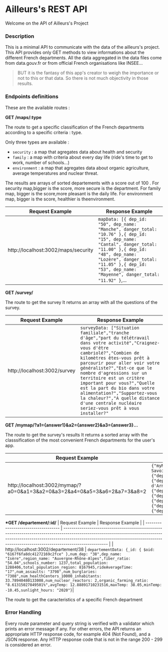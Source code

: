 # Ailleurs's REST API

Welcome on the API of Ailleurs's Project

### Description

This is a minimal API to communicate with the data of the ailleurs's project.
This API provides only GET methods to view informations about the different French departments.
All the data aggregated in the data files come from data.gouv.fr or from official French organisations like INSEE...

> BUT it is the fantasy of this app's creator to weigh the importance or not to this or that data. So there is not much objectivity in those results.

### Endpoints definitions

These are the available routes :

**GET /maps/:type**

The route to get a specific classification of the French departments according to a specific criteria : type.

Only three types are available :

-   `security` : a map that agregates data about health and security
-   `family` : a map with criteria about every day life (ride's time to get to work, number of schools...)
-   `environment` : a map that agregates data about organic agriculture, average temperatures and nuclear threat.

The results are arrays of sorted departements with a score out of 100 . For security map,bigger is the score, more secure is the department. For family map, bigger is the score,more pleasant is the daily life. For environment map, bigger is the score, healthier is theenvironment.

| Request Example                     | Response Example                                                                                                                                                                                                                                                 |
| ----------------------------------- | ---------------------------------------------------------------------------------------------------------------------------------------------------------------------------------------------------------------------------------------------------------------- |
| http://localhost:3002/maps/security | `mapData: [{ dep_id: "50", dep_name: "Manche", danger_total: "10.76" },{ dep_id: "15", dep_name: "Cantal", danger_total: "11.00" },{ dep_id: "48", dep_name: "Lozère", danger_total: "11.05" },{ dep_id: "53", dep_name: "Mayenne", danger_total: "11.92" }`,... |

**GET /survey/**

The route to get the survey
It returns an array with all the questions of the survey.

| Request Example              | Response Example                                                                                                                                                                                                                                                                                                                                                                                                                                                                   |
| ---------------------------- | ---------------------------------------------------------------------------------------------------------------------------------------------------------------------------------------------------------------------------------------------------------------------------------------------------------------------------------------------------------------------------------------------------------------------------------------------------------------------------------- |
| http://localhost:3002/survey | `surveyData: ["Situation familiale","tranche d'âge","part du télétravail dans votre activité","Craignez-vous d'être cambriolé?","Combien de kilomètres êtes-vous prêt à parcourir pour aller voir votre généraliste?","Est-ce que le nombre d'agressions sur un territoire est un critère important pour vous?","Quelle est la part du bio dans votre alimentation?","Supportez-vous la chaleur?","A quelle distance d'une centrale nucléaire seriez-vous prêt à vous installer?"` |

**GET /mymap/?a1={answer1}&a2={answer2}&a3={answer3}...**

The route to get the survey's results
It returns a sorted array with the classsification of the most convenient French departments for the user's app.

| Request Example                                                           | Response Example                                                                                                                                                                                                                                                                                                                                                                                                                                                           |
| ------------------------------------------------------------------------- | -------------------------------------------------------------------------------------------------------------------------------------------------------------------------------------------------------------------------------------------------------------------------------------------------------------------------------------------------------------------------------------------------------------------------------------------------------------------------- |
| http://localhost:3002/mymap/?a0=0&a1=3&a2=0&a3=2&a4=0&a5=3&a6=2&a7=3&a8=2 | `{"myMapData":{"dep_id":"74","dep_name":"Haute-Savoie","result":"27.113"},{"dep_id":"29","dep_name":"Finistère","result":"27.410"},{"dep_id":"22","dep_name":"Côtes-d'Armor","result":"27.817"},{"dep_id":"27","dep_name":"Eure","result":"28.007"},{"dep_id":"40","dep_name":"Landes","result":"28.367"},{"dep_id":"45","dep_name":"Loiret","result":"28.403"},{"dep_id":"61","dep_name":"Orne","result":"28.580"},{"dep_id":"75","dep_name":"Paris","result":"28.657"},` |

**\*GET /departement/:id/**
| Request Example | Response Example |
| ----------------------------------- | ---------------------------------------------------------------------------------------------------------------------------------------------------------------------------------------------------------------------------------------------------------------- |
| http://localhost:3002/departement/38 | `departementData: {_id: { $oid: "6167f6fa8dc41272169c2fce" },num_dep: "38",dep_name: "Isère",region_name: "Auvergne-Rhône-Alpes",fiber_ratio: "54.04",schools_number: 1237,total_population: 1288406,total_population_region: 8167945,rideAverageTime: "17",num_assaults: "3798",num_burglaries: "7308",num_healthCenters_10000_inhabitants: 33.78940480133008,num_nuclear_reactors: 2,organic_farming_ratio: "8.61315027849501%",avgTemp: 12.88891710231516,maxTemp: 38.05,minTemp: -10.45,sunlight_hours: "2020"}`|

The route to get the caracteristics of a specific French department

### Error Handling

Every route parameter and query string is verified with a validator which prints an error message if any.
For other errors, the API returns an appropriate HTTP response code, for example 404 (Not Found), and a JSON response. Any HTTP response code that is not in the range 200 - 299 is considered an error.
